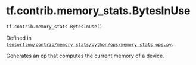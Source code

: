 <div itemscope itemtype="http://developers.google.com/ReferenceObject">
<meta itemprop="name" content="tf.contrib.memory_stats.BytesInUse" />
<meta itemprop="path" content="Stable" />
</div>

# tf.contrib.memory_stats.BytesInUse

``` python
tf.contrib.memory_stats.BytesInUse()
```



Defined in [`tensorflow/contrib/memory_stats/python/ops/memory_stats_ops.py`](/code/stable/tensorflow/contrib/memory_stats/python/ops/memory_stats_ops.py).

Generates an op that computes the current memory of a device.
